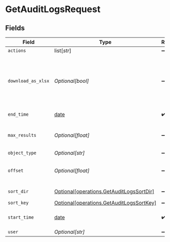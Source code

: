 # GetAuditLogsRequest


## Fields

| Field                                                                                          | Type                                                                                           | Required                                                                                       | Description                                                                                    |
| ---------------------------------------------------------------------------------------------- | ---------------------------------------------------------------------------------------------- | ---------------------------------------------------------------------------------------------- | ---------------------------------------------------------------------------------------------- |
| `actions`                                                                                      | list[*str*]                                                                                    | :heavy_minus_sign:                                                                             | Actions                                                                                        |
| `download_as_xlsx`                                                                             | *Optional[bool]*                                                                               | :heavy_minus_sign:                                                                             | When true, the API will return an xlsx file, and pagination will be ignored                    |
| `end_time`                                                                                     | [date](https://docs.python.org/3/library/datetime.html#date-objects)                           | :heavy_check_mark:                                                                             | End date of the query                                                                          |
| `max_results`                                                                                  | *Optional[float]*                                                                              | :heavy_minus_sign:                                                                             | The number of entries to return (pagination)                                                   |
| `object_type`                                                                                  | *Optional[str]*                                                                                | :heavy_minus_sign:                                                                             | Object Type                                                                                    |
| `offset`                                                                                       | *Optional[float]*                                                                              | :heavy_minus_sign:                                                                             | Return entries from this offset (pagination)                                                   |
| `sort_dir`                                                                                     | [Optional[operations.GetAuditLogsSortDir]](undefined/models/operations/getauditlogssortdir.md) | :heavy_minus_sign:                                                                             | sorting direction                                                                              |
| `sort_key`                                                                                     | [Optional[operations.GetAuditLogsSortKey]](undefined/models/operations/getauditlogssortkey.md) | :heavy_minus_sign:                                                                             | sort key                                                                                       |
| `start_time`                                                                                   | [date](https://docs.python.org/3/library/datetime.html#date-objects)                           | :heavy_check_mark:                                                                             | Start date of the query                                                                        |
| `user`                                                                                         | *Optional[str]*                                                                                | :heavy_minus_sign:                                                                             | User name                                                                                      |